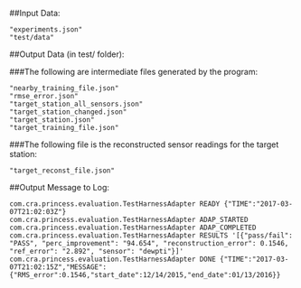 ##Input Data:

	"experiments.json"
	"test/data"

##Output Data (in test/ folder):

###The following are intermediate files generated by the program:

	"nearby_training_file.json" 
	"rmse_error.json"
	"target_station_all_sensors.json"
	"target_station_changed.json"
	"target_station.json"
	"target_training_file.json"
	
###The following file is the reconstructed sensor readings for the target station:

	"target_reconst_file.json"

##Output Message to Log:

	com.cra.princess.evaluation.TestHarnessAdapter READY {"TIME":"2017-03-07T21:02:03Z"}
	com.cra.princess.evaluation.TestHarnessAdapter ADAP_STARTED
	com.cra.princess.evaluation.TestHarnessAdapter ADAP_COMPLETED
	com.cra.princess.evaluation.TestHarnessAdapter RESULTS '[{"pass/fail": "PASS", "perc_improvement": "94.654", "reconstruction_error": 0.1546, "ref_error": "2.892", "sensor": "dewpti"}]'
	com.cra.princess.evaluation.TestHarnessAdapter DONE {"TIME":"2017-03-07T21:02:15Z","MESSAGE":{"RMS_error":0.1546,"start_date":12/14/2015,"end_date":01/13/2016}}
